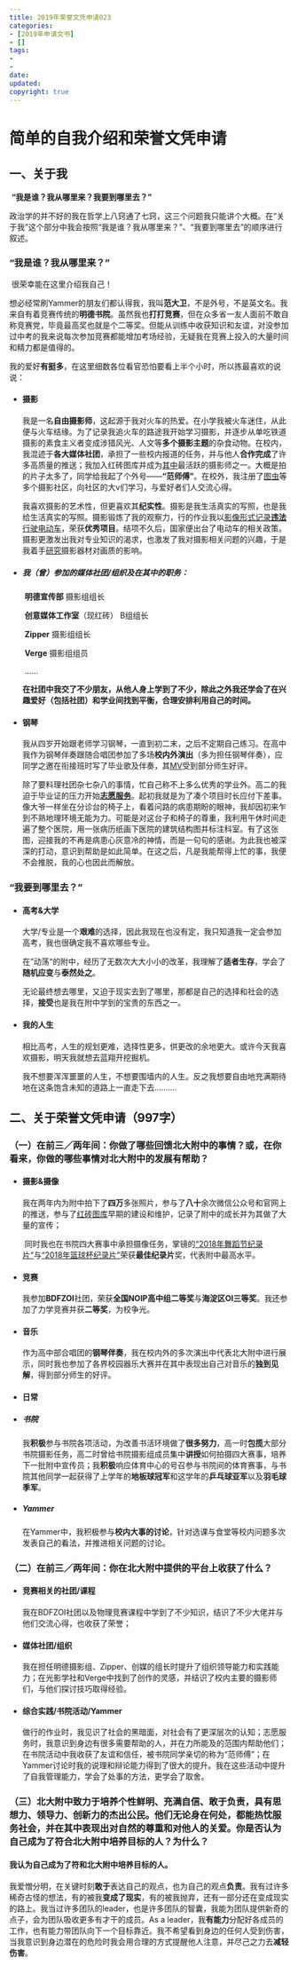 ```yaml
---
title: 2019年荣誉文凭申请023
categories:
- [2019年申请文书]
- []
tags: 
- 
- 
date:
updated:
copyright: true
---
```


# 简单的自我介绍和荣誉文凭申请

## 一、关于我

​		**“我是谁？我从哪里来？我要到哪里去？”**

​		政治学的并不好的我在哲学上八窍通了七窍，这三个问题我只能讲个大概。在“关于我”这个部分中我会按照“我是谁？我从哪里来？”、“我要到哪里去”的顺序进行叙述。

### “我是谁？我从哪里来？”

​		很荣幸能在这里介绍我自己！

​		想必经常刷Yammer的朋友们都认得我，我叫**范大卫**，不是外号，不是英文名。我来自有着竞赛传统的**明德书院**。虽然我也**打打竞赛**，但在众多省一友人面前不敢自称竞赛党，毕竟最高奖也就是个二等奖。但能从训练中收获知识和友谊，对没参加过中考的我来说每次参加竞赛都能增加考场经验，无疑我在竞赛上投入的大量时间和精力都是值得的。
<!--more-->
​		我的爱好**有挺多**，在这里细数各位看官恐怕要看上半个小时，所以拣最喜欢的说说：

+ #### 摄影
	​		我是一名**自由摄影师**，这起源于我对火车的热爱。在小学我被火车迷住，从此便与火车结缘。为了记录我追火车的路途我开始学习摄影，并逐步从单吃铁道摄影的素食主义者变成涉猎风光、人文等**多个摄影主题**的杂食动物。在校内，我混迹于**各大媒体社团**，承担了一些校内报道的任务，并与他人**合作完成**了许多高质量的推送；我加入红砖图库并成为[其中](<https://hong.zuggr.com/?author=4#anchor>)最活跃的摄影师之一。大概是拍的片子太多了，同学给我起了个外号——**“范师傅”**。在校外，我注册了[图虫](https://tuchong.com/1724913/)等多个摄影社区，向社区的大v们学习，与爱好者们人交流心得。

	​		我喜欢摄影的艺术性，但更喜欢其**纪实性**。摄影是我生活真实的写照，也是我给生活真实的写照。摄影锻炼了我的观察力，行的作业我以[影像形式记录**违法**行驶电动车](<https://mp.weixin.qq.com/s?__biz=MzU3MjI1MDU2OA==&mid=2247484518&idx=1&sn=edc732ba4f33b4cca35e1825dddcaeea&chksm=fcd284c1cba50dd73b05598a9f5e8811ded4a564189de0212b9f2ecac2f95fdcad4e2f4b1cc3&mpshare=1&scene=1&srcid=&pass_ticket=nfnDWSlRStKXEJDH7xG92cR8Z9C3sbHf7ZYrkmNKTTgITi33QcWTr8nHngXu1piX#rd>)，荣获**优秀项目**。结项不久后，国家便出台了电动车的相关政策。摄影更激发出我对专业知识的渴求，也激发了我对摄影相关问题的兴趣，于是我着手[研究](<http://sj2020.bdfz.seiue.com/#/project/5b6530dd053f7acd205f177b>)摄影器材对画质的影响。

+ ##### 我（曾）参加的媒体社团/组织及在其中的职务：
	​	**明德宣传部** 摄影组组长
	
	​	**创意媒体工作室**（现红砖） B组组长
	
	​	**Zipper** 摄影组组长
	
	​	**Verge** 摄影组组员
	
	​	......
	
	​		**在社团中我交了不少朋友，从他人身上学到了不少，除此之外我还学会了在兴趣爱好（包括社团）和学业间找到平衡，合理安排利用自己的时间。**

+ #### 钢琴
	​		我从四岁开始跟老师学习钢琴，一直到初二末，之后不定期自己练习。在高中我作为钢琴伴奏跟随合唱团参加了多场**校内外演出**（多为担任钢琴伴奏），应同学之邀在衔接班时写了毕业歌及伴奏，其[MV](https://www.bilibili.com/video/av11793340?from=search&seid=15240035652580585017)受到部分师生好评。

	​		除了要料理社团杂七杂八的事情，忙自己称不上多么优秀的学业外。高二的我迫于毕业证的压力开始[**志愿服务**](http://sj2020.bdfz.seiue.com/#/expose/5a9f84e82604648307bf2687/desc)。起初我就是为了凑个项目时长应付下差事。像大爷一样坐在分诊台的椅子上，看着问路的病患期盼的眼神，我却因初来乍到不熟地理环境无能为力。可能是对这台子和椅子的尊重，我利用午休时间走遍了整个医院，用一张病历纸画下医院的建筑结构图并标注科室。有了这张图，迎接我的不再是病患心灰意冷的神情，而是一句句的感谢。为此我也被深深的打动，意识到帮助是如此简单。在这之后，凡是我能帮得上忙的事，我便不会推脱，我的心也因此而解放。

### “我要到哪里去？”
+ #### 高考&大学
	​		大学/专业是一个**艰难**的选择，因此我现在也没有定，我只知道我一定会参加高考，我也很确定我不喜欢哪些专业。

	​		在”动荡“的附中，经历了无数次大大小小的改革，我理解了**适者生存**，学会了**随机应变**与**泰然处之**。

	​		无论最终想去哪里，又迫于现实去到了哪里，那都是自己的选择和社会的选择，**接受**也是我在附中学到的宝贵的东西之一。

+ #### 我的人生
	​		相比高考，人生的规划更难，选择性更多，供更改的余地更大。或许今天我喜欢摄影，明天我就想去蓝翔开挖掘机。

	​		我不想要浑浑噩噩的人生，不想要围墙内的人生。反之我想要自由地充满期待地在这条饱含未知的道路上一直走下去..........

## 二、关于荣誉文凭申请（997字）
### （一）在前三／两年间：你做了哪些回馈北大附中的事情？或，在你看来，你做的哪些事情对北大附中的发展有帮助？
+ #### 摄影&摄像
  ​		我在两年内为附中拍下了**四万**多张照片，参与了**八十**余次微信公众号和官网上的推送，参与了[红砖图库](https://hong.zuggr.com)早期的建设和维护，记录了附中的成长并为其做了大量的宣传；

  ​		同时我也在书院四大赛事中承担摄像任务，掌镜的[“2018年舞蹈节纪录片“](https://www.bilibili.com/video/av25690589?from=search&seid=3909647681895085604)与[“2018年篮球杯纪录片”](https://www.bilibili.com/video/av35016115?from=search&seid=4047419135938643191)荣获**最佳纪录片**奖，代表附中最高水平。

+ #### 竞赛
  ​		我参加**BDFZOI**社团，荣获**全国NOIP高中组二等奖**与**海淀区OI三等奖**。我还参加了力学竞赛并获**二等奖**，为校争光。

+ #### 音乐
  ​		作为高中部合唱团的**钢琴伴奏**，我在校内外的多次演出中代表北大附中进行展示，同时我也参加了各界校园器乐大赛并在其中表现出自己对音乐的**独到见解**，得到部分师生的好评。
  
+ #### 日常
+ #####   书院
  ​		我**积极**参与书院各项活动，为改善书活环境做了**很多努力**，高一时**包揽**大部分书院摄影任务，高二时曾给书院摄影组成员集中**讲授**如何拍摄四大赛事，培养下一批附中宣传员；
  ​		我**积极**响应体育中心的号召参与书院间的体育赛事，与书院其他同学一起获得了上学年的**地板球冠军**和这学年的**乒乓球亚军**以及**羽毛球季军**。

+ #####   Yammer
  ​		在Yammer中，我积极参与**校内大事的讨论**，针对选课与食堂等校内问题多次发表自己的看法，并推进相关问题的讨论。

### （二）在前三／两年间：你在北大附中提供的平台上收获了什么？
+ #### 竞赛相关的社团/课程
  ​		我在BDFZOI社团以及物理竞赛课程中学到了不少知识，结识了不少大佬并与他们交流心得，也收获了荣誉；

+ #### 媒体社团/组织
  ​		我在担任明德摄影组、Zipper、创媒的组长时提升了组织领导能力和实践能力；在光影学社和Verge中找到了创作的灵感，并结识了校内主要的摄影师们，与他们探讨技巧取得经验。
  
+ #### 综合实践/书院活动/Yammer
  ​		做行的作业时，我见识了社会的黑暗面，对社会有了更深层次的认知；志愿服务时，我意识到身边有很多需要帮助的人，并在力所能及的范围内帮助他们；在书院活动中我收获了友谊和信任，被书院同学亲切的称为“范师傅”；在Yammer讨论时我的说理和辩论能力得到了很大的提升。我在这些活动中提升了自我管理能力，学会了处事的方法，更学会了取舍。

### （三）北大附中致力于培养个性鲜明、充满自信、敢于负责，具有思想力、领导力、创新力的杰出公民。他们无论身在何处，都能热忱服务社会，并在其中表现出对自然的尊重和对他人的关爱。你是否认为自己成为了符合北大附中培养目标的人？为什么？
####   	**我认为自己成为了符和北大附中培养目标的人。**

​		我爱憎分明，在关键时刻**敢于**表达自己的观点，也为自己的观点**负责**。我有过许多稀奇古怪的想法，有的被我**变成了现实**，有的被我抛弃，还有一部分还在变成现实的路上。我当过许多团队的leader，也是许多团队的智囊，我能为团队提供新奇的点子，会为团队吸收更多有才干的成员。As a leader，我**有能力**分配好各成员的工作，也有能力带团队向下一个目标靠近。
​		我不希望看到身边的任何人受到伤害，当我意识到身边潜在的危险时我会用合理的方式提醒他人注意，并尽己之力去**减轻伤害**。